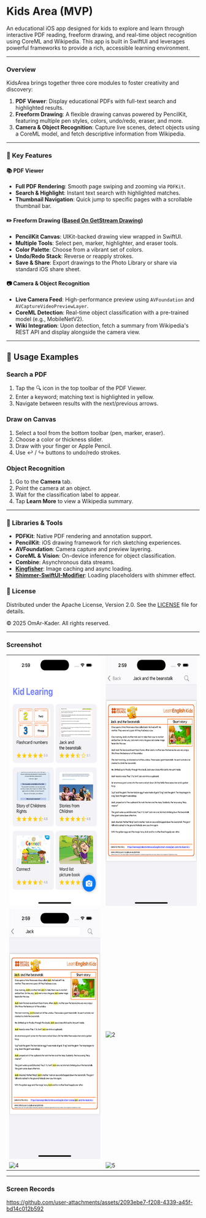 # Kids Area (MVP)

An educational iOS app designed for kids to explore and learn through interactive PDF reading, freeform drawing, and real-time object recognition using CoreML and Wikipedia. This app is built in SwiftUI and leverages powerful frameworks to provide a rich, accessible learning environment.

-------------

### Overview
KidsArea brings together three core modules to foster creativity and discovery:

1. **PDF Viewer**: Display educational PDFs with full-text search and highlighted results.
2. **Freeform Drawing**: A flexible drawing canvas powered by PencilKit, featuring multiple pen styles, colors, undo/redo, eraser, and more.
3. **Camera & Object Recognition**: Capture live scenes, detect objects using a CoreML model, and fetch descriptive information from Wikipedia.

-------------

### 🌟 Key Features
#### 📚 PDF Viewer
* **Full PDF Rendering**: Smooth page swiping and zooming via `PDFKit`.
* **Search & Highlight**: Instant text search with highlighted matches.
* **Thumbnail Navigation**: Quick jump to specific pages with a scrollable thumbnail bar.

#### ✏️ Freeform Drawing ([Based On GetStream Drawing](https://github.com/GetStream/stream-tutorial-projects/blob/main/visionOS/FreeFormDrawingView.swift))
* **PencilKit Canvas**: UIKit-backed drawing view wrapped in SwiftUI.
* **Multiple Tools**: Select pen, marker, highlighter, and eraser tools.
* **Color Palette**: Choose from a vibrant set of colors.
* **Undo/Redo Stack**: Reverse or reapply strokes.
* **Save & Share**: Export drawings to the Photo Library or share via standard iOS share sheet.

#### 📷 Camera & Object Recognition
* **Live Camera Feed**: High-performance preview using `AVFoundation` and `AVCaptureVideoPreviewLayer`.
* **CoreML Detection**: Real-time object classification with a pre-trained model (e.g., MobileNetV2).
* **Wiki Integration**: Upon detection, fetch a summary from Wikipedia's REST API and display alongside the camera view.

-------------

## 📖 Usage Examples

### Search a PDF

1. Tap the 🔍 icon in the top toolbar of the PDF Viewer.
2. Enter a keyword; matching text is highlighted in yellow.
3. Navigate between results with the next/previous arrows.

### Draw on Canvas

1. Select a tool from the bottom toolbar (pen, marker, eraser).
2. Choose a color or thickness slider.
3. Draw with your finger or Apple Pencil.
4. Use ↩️ / ↪️ buttons to undo/redo strokes.

### Object Recognition

1. Go to the **Camera** tab.
2. Point the camera at an object.
3. Wait for the classification label to appear.
4. Tap **Learn More** to view a Wikipedia summary.

-------------

### 🔗 Libraries & Tools
* **PDFKit**: Native PDF rendering and annotation support.
* **PencilKit**: iOS drawing framework for rich sketching experiences.
* **AVFoundation**: Camera capture and preview layering.
* **CoreML & Vision**: On-device inference for object classification.
* **Combine**: Asynchronous data streams.
* **[Kingfisher](https://github.com/onevcat/Kingfisher.git)**: Image caching and async loading.
* **[Shimmer-SwiftUI-Modifier](https://github.com/0xYanis/Shimmer-SwiftUI-Modifier.git)**: Loading placeholders with shimmer effect.

### 📝 License
Distributed under the Apache License, Version 2.0. See the [LICENSE](LICENSE) file for details.

© 2025 OmAr-Kader. All rights reserved.

-------------

### Screenshot

<table>
    <tr>
      <td> <img src="Screenshots/1.png"  width="300" height="652" alt="1"/> </td>
      <td> <img src="Screenshots/2.png"  width="300" height="652" alt="8"/> </td>
    </tr>
    <tr>
      <td> <img src="Screenshots/3.png"  width="300" height="652" alt="2"/> </td>
      <td> <img src="Screenshots/4.png"  width="300" height="652" alt="2"/> </td>
    </tr>
    <tr>
      <td> <img src="Screenshots/5.png"  width="300" height="533" alt="4"/> </td>
      <td> <img src="Screenshots/6.png"  width="300" height="533" alt="5"/> </td>
    </tr>
</table>

-------------

### Screen Records

https://github.com/user-attachments/assets/2093ebe7-f208-4339-a45f-bd14c012b592

